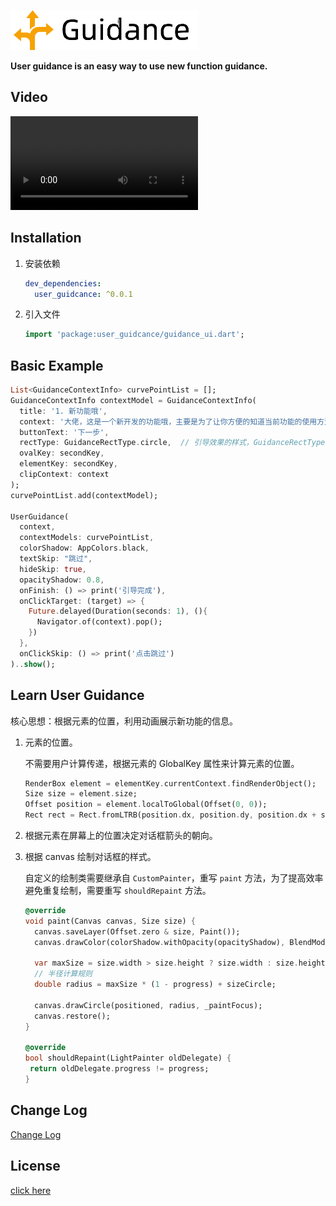 ![user guidance](./icon_logo.png)



**User guidance is an easy way to use new function guidance.**



## Video

![](./user_guidance.mp4)

 

## Installation

1. 安装依赖

   ```yaml
   dev_dependencies:
     user_guidcance: ^0.0.1
   ```

2. 引入文件

   ```dart
   import 'package:user_guidcance/guidance_ui.dart';
   ```



##  Basic Example

```dart
List<GuidanceContextInfo> curvePointList = [];
GuidanceContextInfo contextModel = GuidanceContextInfo(
  title: '1. 新功能哦', 
  context: '大佬，这是一个新开发的功能哦，主要是为了让你方便的知道当前功能的使用方法，快速上手', 
  buttonText: '下一步', 
  rectType: GuidanceRectType.circle,  // 引导效果的样式，GuidanceRectType.circle、GuidanceRectType.rectangle
  ovalKey: secondKey, 
  elementKey: secondKey, 
  clipContext: context
);
curvePointList.add(contextModel);

UserGuidance(
  context,
  contextModels: curvePointList,
  colorShadow: AppColors.black,
  textSkip: "跳过",
  hideSkip: true,
  opacityShadow: 0.8, 
  onFinish: () => print('引导完成'),
  onClickTarget: (target) => {
    Future.delayed(Duration(seconds: 1), (){
      Navigator.of(context).pop();
    })
  },
  onClickSkip: () => print('点击跳过')
)..show();
```



## Learn User Guidance

核心思想：根据元素的位置，利用动画展示新功能的信息。

1. 元素的位置。

   不需要用户计算传递，根据元素的 GlobalKey 属性来计算元素的位置。

   ````dart
   RenderBox element = elementKey.currentContext.findRenderObject();
   Size size = element.size;
   Offset position = element.localToGlobal(Offset(0, 0));
   Rect rect = Rect.fromLTRB(position.dx, position.dy, position.dx + size.width, position.dy + size.height);
   ````

2. 根据元素在屏幕上的位置决定对话框箭头的朝向。

3. 根据 canvas 绘制对话框的样式。

   自定义的绘制类需要继承自 `CustomPainter`，重写 `paint` 方法，为了提高效率避免重复绘制，需要重写 `shouldRepaint` 方法。

   ```dart
   @override
   void paint(Canvas canvas, Size size) {
     canvas.saveLayer(Offset.zero & size, Paint());
     canvas.drawColor(colorShadow.withOpacity(opacityShadow), BlendMode.dstATop);
   
     var maxSize = size.width > size.height ? size.width : size.height;
     // 半径计算规则
     double radius = maxSize * (1 - progress) + sizeCircle;
   
     canvas.drawCircle(positioned, radius, _paintFocus);
     canvas.restore();
   }
   
   @override
   bool shouldRepaint(LightPainter oldDelegate) {
   	return oldDelegate.progress != progress;
   }
   ```
   
   

## Change Log

[Change Log](./changeLog.md)



## License 

 [click here](https://github.com/FantasticLBP/user_guidcance/blob/main/LICENSE)



